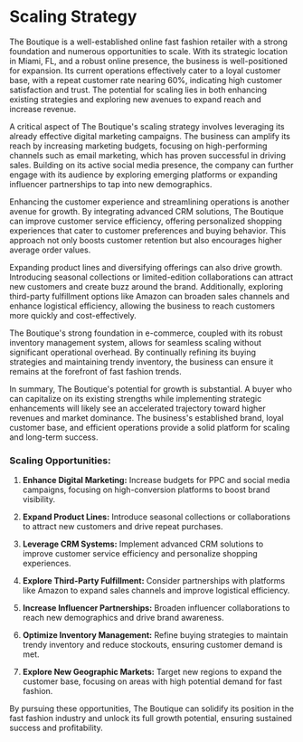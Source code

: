 # Scaling Strategy

The Boutique is a well-established online fast fashion retailer with a strong foundation and numerous opportunities to scale. With its strategic location in Miami, FL, and a robust online presence, the business is well-positioned for expansion. Its current operations effectively cater to a loyal customer base, with a repeat customer rate nearing 60%, indicating high customer satisfaction and trust. The potential for scaling lies in both enhancing existing strategies and exploring new avenues to expand reach and increase revenue.

A critical aspect of The Boutique's scaling strategy involves leveraging its already effective digital marketing campaigns. The business can amplify its reach by increasing marketing budgets, focusing on high-performing channels such as email marketing, which has proven successful in driving sales. Building on its active social media presence, the company can further engage with its audience by exploring emerging platforms or expanding influencer partnerships to tap into new demographics.

Enhancing the customer experience and streamlining operations is another avenue for growth. By integrating advanced CRM solutions, The Boutique can improve customer service efficiency, offering personalized shopping experiences that cater to customer preferences and buying behavior. This approach not only boosts customer retention but also encourages higher average order values.

Expanding product lines and diversifying offerings can also drive growth. Introducing seasonal collections or limited-edition collaborations can attract new customers and create buzz around the brand. Additionally, exploring third-party fulfillment options like Amazon can broaden sales channels and enhance logistical efficiency, allowing the business to reach customers more quickly and cost-effectively.

The Boutique's strong foundation in e-commerce, coupled with its robust inventory management system, allows for seamless scaling without significant operational overhead. By continually refining its buying strategies and maintaining trendy inventory, the business can ensure it remains at the forefront of fast fashion trends.

In summary, The Boutique's potential for growth is substantial. A buyer who can capitalize on its existing strengths while implementing strategic enhancements will likely see an accelerated trajectory toward higher revenues and market dominance. The business's established brand, loyal customer base, and efficient operations provide a solid platform for scaling and long-term success.

### Scaling Opportunities:

1. **Enhance Digital Marketing:** Increase budgets for PPC and social media campaigns, focusing on high-conversion platforms to boost brand visibility.

2. **Expand Product Lines:** Introduce seasonal collections or collaborations to attract new customers and drive repeat purchases.

3. **Leverage CRM Systems:** Implement advanced CRM solutions to improve customer service efficiency and personalize shopping experiences.

4. **Explore Third-Party Fulfillment:** Consider partnerships with platforms like Amazon to expand sales channels and improve logistical efficiency.

5. **Increase Influencer Partnerships:** Broaden influencer collaborations to reach new demographics and drive brand awareness.

6. **Optimize Inventory Management:** Refine buying strategies to maintain trendy inventory and reduce stockouts, ensuring customer demand is met.

7. **Explore New Geographic Markets:** Target new regions to expand the customer base, focusing on areas with high potential demand for fast fashion. 

By pursuing these opportunities, The Boutique can solidify its position in the fast fashion industry and unlock its full growth potential, ensuring sustained success and profitability.